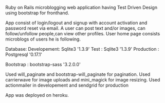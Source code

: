 Ruby on Rails microblogging web application having Test Driven Design using bootstrap for fronthand.
 
 App consist of login/logout and signup with account activation and password reset via email.
 A user can post text and/or images, can follow/unfollow people,can view other profiles.
 User home page consists microblogs of users he is following.

Database:
 Developement: Sqlite3 '1.3.9'
 Test : Sqlite3 '1.3.9'
 Production : Postgresql '0.17.1'
 
 
 Bootstrap : bootstrap-sass '3.2.0.0'
 
 
 
 
 Used will_paginate and bootstrap-will_paginate for pagination.
 Used carrierwave for image uploads and mini_magick for image resizing.
 Used actionmailer in developement and sendgrid for production
 
 App was deployed on heroku.
 
 
 
